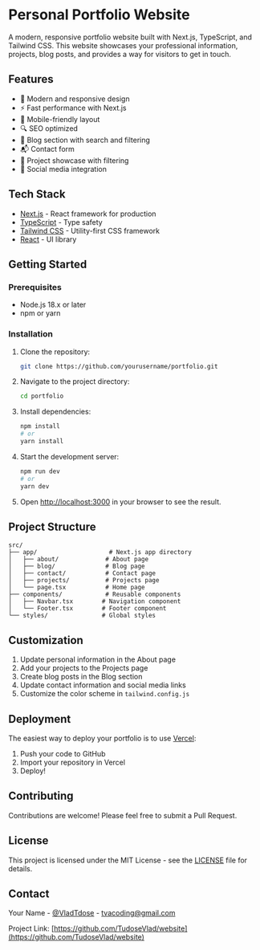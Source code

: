 # Personal Portfolio Website

A modern, responsive portfolio website built with Next.js, TypeScript, and Tailwind CSS. This website showcases your professional information, projects, blog posts, and provides a way for visitors to get in touch.

## Features

- 🎨 Modern and responsive design
- ⚡ Fast performance with Next.js
- 📱 Mobile-friendly layout
- 🔍 SEO optimized
- 📝 Blog section with search and filtering
- 📬 Contact form
- 🎯 Project showcase with filtering
- 📱 Social media integration

## Tech Stack

- [Next.js](https://nextjs.org/) - React framework for production
- [TypeScript](https://www.typescriptlang.org/) - Type safety
- [Tailwind CSS](https://tailwindcss.com/) - Utility-first CSS framework
- [React](https://reactjs.org/) - UI library

## Getting Started

### Prerequisites

- Node.js 18.x or later
- npm or yarn

### Installation

1. Clone the repository:
   ```bash
   git clone https://github.com/yourusername/portfolio.git
   ```

2. Navigate to the project directory:
   ```bash
   cd portfolio
   ```

3. Install dependencies:
   ```bash
   npm install
   # or
   yarn install
   ```

4. Start the development server:
   ```bash
   npm run dev
   # or
   yarn dev
   ```

5. Open [http://localhost:3000](http://localhost:3000) in your browser to see the result.

## Project Structure

```
src/
├── app/                    # Next.js app directory
│   ├── about/             # About page
│   ├── blog/              # Blog page
│   ├── contact/           # Contact page
│   ├── projects/          # Projects page
│   └── page.tsx           # Home page
├── components/            # Reusable components
│   ├── Navbar.tsx        # Navigation component
│   └── Footer.tsx        # Footer component
└── styles/               # Global styles
```

## Customization

1. Update personal information in the About page
2. Add your projects to the Projects page
3. Create blog posts in the Blog section
4. Update contact information and social media links
5. Customize the color scheme in `tailwind.config.js`

## Deployment

The easiest way to deploy your portfolio is to use [Vercel](https://vercel.com):

1. Push your code to GitHub
2. Import your repository in Vercel
3. Deploy!

## Contributing

Contributions are welcome! Please feel free to submit a Pull Request.

## License

This project is licensed under the MIT License - see the [LICENSE](LICENSE) file for details.

## Contact

Your Name - [@VladTdose]() - tvacoding@gmail.com

Project Link: [https://github.com/TudoseVlad/website](https://github.com/TudoseVlad/website)
